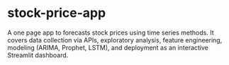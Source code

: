 # stock-price-app
A one page app to forecasts stock prices using time series methods. It covers data collection via APIs, exploratory analysis, feature engineering, modeling (ARIMA, Prophet, LSTM), and deployment as an interactive Streamlit dashboard.



